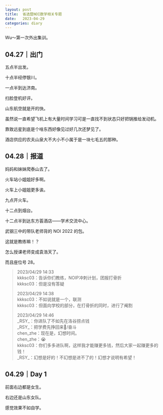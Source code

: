 ```yaml
---
layout: post
title:  省选暨NOI数学相关专题
date:   2023-04-29
categories: diary
---
```


Wu～第一次外出集训。

## 04.27｜出门

五点半出发。

十点半经停银川。

一点半到达济南。

扫脸登机好评。

山东航空就是开的快。

虽然说一直希望飞机上有大量时间学习可是一直找不到状态只好把锅推给发动机。

靠致远星到底是个啥东西好像见过好几次还梦见了。

酒店供应的农夫山泉大不大小不小属于是一块七毛五的那种。

## 04.28｜报道

妈妈和妹妹爬泰山去了。

火车站小姐姐好多啊。

火车上小姐姐更多诶。

九点开火车。

十二点到烟台。

十二点半到达东方荟酒店——学术交流中心。

武钢三中的带队老师背的 NOI 2022 的包。

这就是教练嘛！？

怎么授课老师变成袁浩天了。

而且座位号 28。

>   2023/04/29 14:33  
>   kkksc03：告诉你们教练，NOIP冲刺计划，团报打骨折  
>   kkksc03：但是没有答疑  
>
>   2023/04/29 14:38  
>   kkksc03：不如说就是一个，联测  
>   kkksc03：但面向学校的部分，在打骨折的同时，进行了阉割  
>
>   2023/04/29 14:46  
>   \_RSY\_：你进队了不如先在洛谷捞点钱  
>   \_RSY\_：把学费先挣回来/奋斗  
>   chen_zhe：现在是，幻想时间。  
>   chen_zhe：😭  
>   kkksc03：你们多多进队啊，这样我才能赚更多钱，然后大家一起赚更多的钱！  
>   \_RSY\_：幻想是好的！不幻想是进不了的！幻想才说明有希望！  

## 04.29｜Day 1

前面右边都是女生。

右边还是山东女队。

感觉效果不如自学。